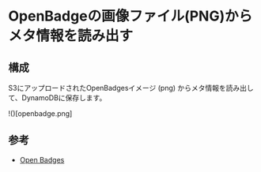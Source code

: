 OpenBadgeの画像ファイル(PNG)からメタ情報を読み出す
===

## 構成

S3にアップロードされたOpenBadgesイメージ (png) からメタ情報を読み出して、DynamoDBに保存します。

!()[openbadge.png]

## 参考

- [Open Badges](https://openbadges.org/)
